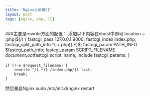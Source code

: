 ```yaml
---
title: 'Nginx上部署CI'
layout: post
tags: [nginx, php, CI]
---
```

###主要是rewrite方面的配置：
添加以下内容在vhost中即可
    location ~ \.php($|/) {
        fastcgi_pass   127.0.0.1:9000;
        fastcgi_index  index.php;
        fastcgi_split_path_info ^(.+\.php)(.*)$;
        fastcgi_param   PATH_INFO $fastcgi_path_info;
        fastcgi_param  SCRIPT_FILENAME  $document_root$fastcgi_script_name;
        include        fastcgi_params;
    }

    if (!-e $request_filename) {
        rewrite ^/(.*)$ /index.php/$1 last;
        break;
    }

然后重启Nginx
    sudo /etc/init.d/nginx restart
   
